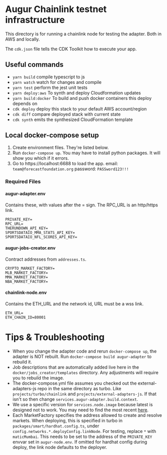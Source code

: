 # Augur Chainlink testnet infrastructure 

This directory is for running a chainlink node for testing the adapter. Both in AWS and locally.

The `cdk.json` file tells the CDK Toolkit how to execute your app.

## Useful commands

 * `yarn build`   compile typescript to js
 * `yarn watch`   watch for changes and compile
 * `yarn test`    perform the jest unit tests
 * `yarn deploy:aws` To synth and deploy Cloudformation updates 
 * `yarn build:docker` To build and push docker containers this deploy depends on
 * `cdk deploy`      deploy this stack to your default AWS account/region
 * `cdk diff`        compare deployed stack with current state
 * `cdk synth`       emits the synthesized CloudFormation template
 
## Local docker-compose setup
1. Create environment files. They're listed below.
2. Run `docker-compose up`.
   You may have to install python packages. It will show you which if it errors.
3. Go to https://localhost:6688 to load the app.
   email: `team@forecastfoundation.org`
   password: `PASSword123!!!`

### Required Files

#### augur-adapter.env
Contains these, with values after the = sign.
The RPC_URL is an http/https link.

    PRIVATE_KEY=
    RPC_URL=
    THERUNDOWN_API_KEY=
    SPORTSDATAIO_MMA_STATS_API_KEY=
    SPORTSDATAIO_NFL_SCORES_API_KEY=

#### augur-jobs-creator.env
Contract addresses from `addresses.ts`.

    CRYPTO_MARKET_FACTORY=
    MLB_MARKET_FACTORY=
    MMA_MARKET_FACTORY=
    NBA_MARKET_FACTORY=

#### chainlink-node.env
Contains the ETH_URL and the network id, URL must be a wss link.

    ETH_URL=
    ETH_CHAIN_ID=80001

# Tips & Troubleshooting

- When you change the adapter code and rerun `docker-compose up`, the adapter is NOT rebuilt.
  Run `docker-compose build augur-adapter` to rebuild it.
- Job descriptions that are automatically added live here in the `docker/jobs_creator/templates` directory. Any adjustments will require you to rebuild the image.
- The docker-compose.yml file assumes you checked out the external-adapters-js repo in the same directory as turbo.
  Like `projects/turbo/chainlink` and `projects/external-adapters-js`.
  If that isn't so then change `services.augur-adapter.build.context`.
- We use a specific version for `services.node.image` because latest is designed not to work.
  You may need to find the most recent
  [here](https://hub.docker.com/r/smartcontract/chainlink/tags?page=1&ordering=last_updated).
- Each MarketFactory specifies the address allowed to create and resolve markets.
  When deploying, this is specified in turbo in `packages/smart/hardhat.config.ts`,
  under `config.networks.*.deployConfig.linkNode`. For testing, replace `*` with `maticMumbai`.
  This needs to be set to the address of the `PRIVATE_KEY` envvar set in `augur-node.env`.
  If omitted for hardhat config during deploy, the link node defaults to the deployer.
  





